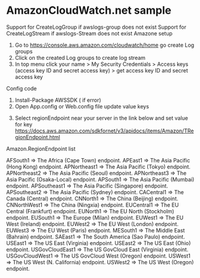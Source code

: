 # AmazonCloudWatch.net sample
Support for CreateLogGroup if awslogs-group does not exist
Support for CreateLogStream if awslogs-Stream does not exist
Amazone setup
1) Go to https://console.aws.amazon.com/cloudwatch/home go create Log groups 
2) Click on the created Log groups to create log stream
3) In top menu click your name > My Security Credentials > Access keys (access key ID and secret access key) > get access key ID and secret access key

Config code
1) Install-Package AWSSDK ( if error)
2) Open App.config or Web.config file
update value keys
  <add key="awsAccessKeyId" value="get in Amazone setup step 3 "/>
  <add key="awsSecretAccessKey" value="get in Amazone setup step 3"/>
  <add key="logGroupName" value="get in Amazone setup step 1"/>
  <add key="logStreamName" value="get in Amazone setup step 2"/>

3) Select regionEndpoint near your server in the link below and set value for key  <add key="regionEndpoint" value=""/>
   https://docs.aws.amazon.com/sdkfornet/v3/apidocs/items/Amazon/TRegionEndpoint.html
   
Amazon.RegionEndpoint list

AFSouth1 => The Africa (Cape Town) endpoint.
APEast1 => The Asia Pacific (Hong Kong) endpoint.
APNortheast1 => The Asia Pacific (Tokyo) endpoint.
APNortheast2 => The Asia Pacific (Seoul) endpoint.
APNortheast3 => The Asia Pacific (Osaka-Local) endpoint.
APSouth1 => The Asia Pacific (Mumbai) endpoint.
APSoutheast1 => The Asia Pacific (Singapore) endpoint.
APSoutheast2 => The Asia Pacific (Sydney) endpoint.
CACentral1 => The Canada (Central) endpoint.
CNNorth1 => The China (Beijing) endpoint.
CNNorthWest1 => The China (Ningxia) endpoint.
EUCentral1 => The EU Central (Frankfurt) endpoint.
EUNorth1 => The EU North (Stockholm) endpoint.
EUSouth1 => The Europe (Milan) endpoint.
EUWest1 => The EU West (Ireland) endpoint.
EUWest2 => The EU West (London) endpoint.
EUWest3 => The EU West (Paris) endpoint.
MESouth1 => The Middle East (Bahrain) endpoint.
SAEast1 => The South America (Sao Paulo) endpoint.
USEast1 => 	The US East (Virginia) endpoint.
USEast2 => The US East (Ohio) endpoint.
USGovCloudEast1 => The US GovCloud East (Virginia) endpoint.
USGovCloudWest1 => 	The US GovCloud West (Oregon) endpoint.
USWest1 => The US West (N. California) endpoint.
USWest2 => The US West (Oregon) endpoint.
   
